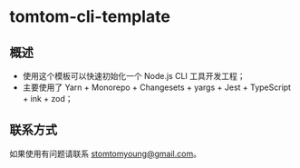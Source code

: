 # tomtom-cli-template

## 概述

- 使用这个模板可以快速初始化一个 Node.js CLI 工具开发工程；
- 主要使用了 Yarn + Monorepo + Changesets + yargs + Jest + TypeScript + ink + zod；

## 联系方式

如果使用有问题请联系 stomtomyoung@gmail.com。
